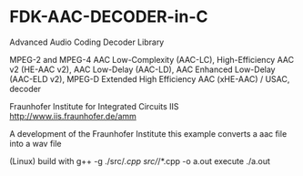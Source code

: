 # FDK-AAC-DECODER-in-C


Advanced Audio Coding Decoder Library

MPEG-2 and MPEG-4
AAC Low-Complexity (AAC-LC),
High-Efficiency AAC v2 (HE-AAC v2),
AAC Low-Delay (AAC-LD),
AAC Enhanced Low-Delay (AAC-ELD v2),
MPEG-D Extended High Efficiency AAC (xHE-AAC) / USAC, decoder


Fraunhofer Institute for Integrated Circuits IIS
http://www.iis.fraunhofer.de/amm


A development of the Fraunhofer Institute
this example converts a aac file into a wav file


(Linux)
build with        g++ -g ./src/*.cpp src/*/*.cpp -o a.out
execute           ./a.out

